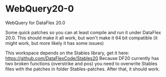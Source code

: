 # WebQuery20-0
WebQuery for DataFlex 20.0

Some quick patches so you can at least compile and run it under DataFlex 20.0.
This should make it all work, but won't make it 64 bit compatible (it might work, but more likely it has some issues)

This workspace depends on the Stables library, get it here: https://github.com/DataFlexCode/Stables20
Because DF20 currently has two broken functions (overstrike and pos) you need to overwrite Stables files with the patches in folder Stables-patches.
After that, it should work.
